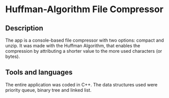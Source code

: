 # Huffman-Algorithm File Compressor
## Description
The app is a console-based file compressor with two options: compact and unzip. It was made with the Huffman Algorithm, that enables the compression by attributing a shorter value to the more used characters (or bytes). 
## Tools and languages
The entire application was coded in C++. The data structures used were priority queue, binary tree and linked list.
